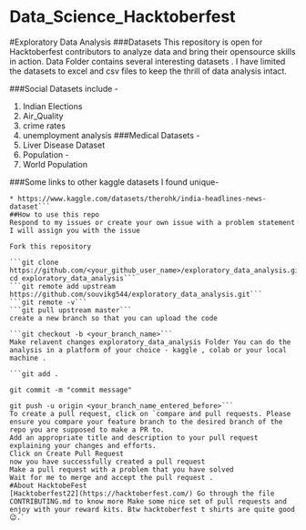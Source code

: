 # Data_Science_Hacktoberfest
#Exploratory Data Analysis
###Datasets
This repository is open for Hacktoberfest contributors to analyze data and bring their opensource skills in action. Data Folder contains several interesting datasets . I have limited the datasets to excel and csv files to keep the thrill of data analysis intact.

###Social Datasets include -
1. Indian Elections
2. Air_Quality
3. crime rates
4. unemployment analysis
###Medical Datasets -
1. Liver Disease Dataset
2. Population -
3. World Population

###Some links to other kaggle datasets I found unique-
``` * https://www.kaggle.com/datasets/pavellexyr/the-reddit-climate-change-dataset
* https://www.kaggle.com/datasets/therohk/india-headlines-news-dataset```
##How to use this repo
Respond to my issues or create your own issue with a problem statement I will assign you with the issue

Fork this repository

```git clone https://github.com/<your_github_user_name>/exploratory_data_analysis.git
cd exploratory_data_analysis```
```git remote add upstream https://github.com/souvikg544/exploratory_data_analysis.git```
```git remote -v```
```git pull upstream master```
create a new branch so that you can upload the code

```git checkout -b <your_branch_name>```
Make relavent changes exploratory_data_analysis Folder You can do the analysis in a platform of your choice - kaggle , colab or your local machine .

```git add .

git commit -m "commit message"

git push -u origin <your_branch_name_entered_before>```
To create a pull request, click on `compare and pull requests. Please ensure you compare your feature branch to the desired branch of the repo you are supposed to make a PR to.
Add an appropriate title and description to your pull request explaining your changes and efforts.
Click on Create Pull Request
now you have successfully created a pull request
Make a pull request with a problem that you have solved
Wait for me to merge and accept the pull request .
#About HacktobeFest
[Hacktoberfest22](https://hacktoberfest.com/) Go through the file CONTRIBUTING.md to know more Make some nice set of pull requests and enjoy with your reward kits. Btw hacktoberfest t shirts are quite good 😉.`
